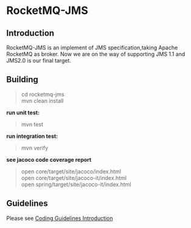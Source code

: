 # RocketMQ-JMS

## Introduction
RocketMQ-JMS is an implement of JMS specification,taking Apache RocketMQ as broker.
Now we are on the way of supporting JMS 1.1 and JMS2.0 is our final target.   


## Building

  > cd rocketmq-jms  
  > mvn clean install  
  
  **run unit test:**  
  > mvn test    
  
  **run integration test:**  
  > mvn verify
  
  **see jacoco code coverage report**
  > open core/target/site/jacoco/index.html  
  > open core/target/site/jacoco-it/index.html  
  > open spring/target/site/jacoco-it/index.html 
  
  
## Guidelines

 Please see [Coding Guidelines Introduction](http://rocketmq.apache.org/docs/code-guidelines/)
